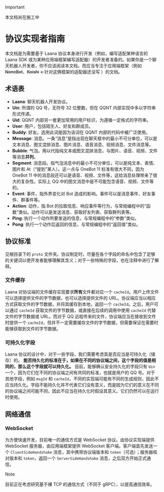 > [!IMPORTANT]
> 本文档尚在施工中

# 协议实现者指南

本文档是为需要基于 Laana 协议本身进行开发（例如，编写适配某种语言的 Laana SDK 或为某种应用端框架编写适配器）的开发者准备的。如果你是一个聊天机器人开发者，你不应该阅读本文档，而应当专注于应用端框架（例如 ~~NoneBot~~、~~Koishi~~ ←针对这俩框架的适配器还没写 ）的文档。

## 术语表

- **Laana**: 聊天机器人开发协议。
- **Uin**: 所谓的 QQ 号，无符号 32 位整数，但在 QQNT 内部实现中多以字符串形式传递。
- **Uid**: QQNT 内部另一套更加常用的用户标识，为遵循一定格式的字符串。
- **User**: 用户，包括陌生人、好友和群成员。
- **Buddy**: 好友。选用此词是因为该词在 QQNT 内部的代码中被广泛使用。
- **Message**: 消息。一条“消息”是指出现在聊天框中的最小不可分单位，可以是文本消息、图文混排消息、图片消息、语音消息、视频消息、文件消息等。
- **Bubble**: 气泡。用以代指纯文本或图文混排消息，与图片、语音、视频、文件等消息**并列**。
- **Segment**: 消息段。指气泡消息中的最小不可分单位，可以是纯文本、表情、图片和 At（“提到”某人）。这一点与 OneBot 11 标准有很大不同，因为 OneBot 11 中的消息段还可以是语音、视频、文件等，这给消息处理带来了很大的复杂性。实际上 QQ 中的图文消息中是不可能包含语音、视频、文件等的。
- **Event**: 事件，指外界变化对 Bot 造成的影响。事件可以是消息事件、好友事件、群事件等。
- **Action**: 动作，指 Bot 的拉取信息、响应事件等行为，与常规编程中的“函数”类似。动作可以是发送消息、获取好友列表、获取群列表等。
- **Ping**: 执行一个动作所要发送的信息，与常规编程中的“参数”类似。
- **Pong**: 执行一个动作后返回的信息，与常规编程中的“返回值”类似。

## 协议标准

见根目录下的 `proto` 文件夹。协议制定时，尽量在各个字段的命名中包含了足够的关键词以使开发者能够理解其含义；对于一些特殊的字段，也在注释中进行了解释。

### 文件缓存

Laana 对协议端的文件缓存实现要求**所有**文件都对应一个 `cacheId`。用户上传文件可以选择提供文件的字节数据，也可以选择提供文件的 URL。协议端应当以相应方式获取文件的字节数据，并将其缓存到本地，返回一个 `cacheId`。之后，用户可以通过 `cacheId` 获取文件的字节数据，或直接在后续的调用中使用 `cacheId` 代替文件的字节数据或 URL。而对于 QQ 远程传来的文件，协议端应当在接收到文件时提供一个 `cacheId`，但并不一定需要缓存文件的字节数据，但需要保证在需要时能够获取到文件的字节数据。

### 可持久化字段

Laana 协议的设计中，对于一些字段，我们需要考虑其是否应当是可持久化（储存）的。 **能否持久化的标准在于，如果在不同的协议端之间，这个字段的值是相同的，那么这个字段就可以持久化。** 目前，能够确认安全持久化的字段只有 `Uin` 一个，因为它们在不同的协议端之间有共同的标准，也就是用户的 QQ 号。对于其他字段，例如 `msgId` 和 `cacheId`，不同的实现端可能有不同的生成规则，因此不应当持久化。字段不能持久化并不代表它们没有意义，而是因为它们的意义在不同的协议端之间可能不同，因此不应当在持久化时假设其意义。它们仍然可以在运行时使用。

## 网络通信

### WebSocket

为方便快速开发，目前唯一的通信方式是 WebSocket 协议。由协议实现端提供 WebSocket 服务器，由应用端框架提供 WebSocket 客户端。客户端首先发送一个 `ClientSideHandshake` 消息，其中携带协议端版本和 `token`（可选）；服务器核对版本和 `token`，返回一个 `ServerSideHandshake` 消息，之后双方开始正式通信。

> [!NOTE]
> 目前正在考虑研究基于裸 TCP 的通信方式（不同于 gRPC），以提高通信效率。
